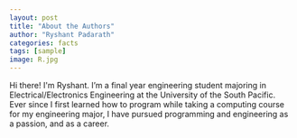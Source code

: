 ```yaml
---
layout: post
title: "About the Authors"
author: "Ryshant Padarath"
categories: facts
tags: [sample]
image: R.jpg
---
```


Hi there! I'm Ryshant. I’m a final year engineering student majoring in Electrical/Electronics Engineering at the University of the South Pacific. Ever since I first learned how to program while taking a computing course for my engineering major, I have pursued programming and engineering as a passion, and as a career.
